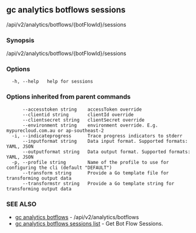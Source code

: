 ## gc analytics botflows sessions

/api/v2/analytics/botflows/{botFlowId}/sessions

### Synopsis

/api/v2/analytics/botflows/{botFlowId}/sessions

### Options

```
  -h, --help   help for sessions
```

### Options inherited from parent commands

```
      --accesstoken string    accessToken override
      --clientid string       clientId override
      --clientsecret string   clientSecret override
      --environment string    environment override. E.g. mypurecloud.com.au or ap-southeast-2
  -i, --indicateprogress      Trace progress indicators to stderr
      --inputformat string    Data input format. Supported formats: YAML, JSON
      --outputformat string   Data output format. Supported formats: YAML, JSON
  -p, --profile string        Name of the profile to use for configuring the cli (default "DEFAULT")
      --transform string      Provide a Go template file for transforming output data
      --transformstr string   Provide a Go template string for transforming output data
```

### SEE ALSO

* [gc analytics botflows](gc_analytics_botflows.html)	 - /api/v2/analytics/botflows
* [gc analytics botflows sessions list](gc_analytics_botflows_sessions_list.html)	 - Get Bot Flow Sessions.


